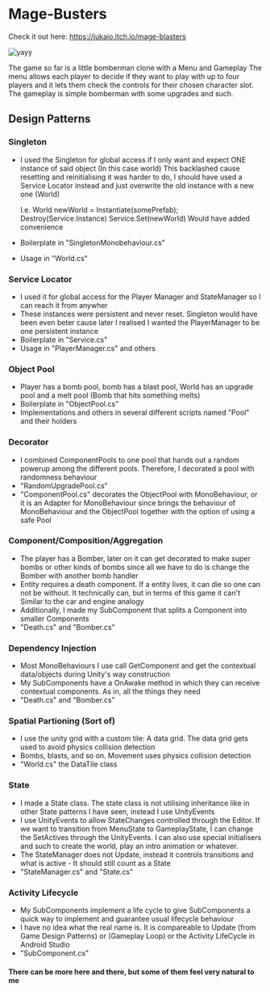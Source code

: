 # Mage-Busters

Check it out here: https://jukaio.itch.io/mage-blasters

![yayy](https://user-images.githubusercontent.com/47029889/214387721-4bec7d3f-c12f-4dd0-8255-0c758f7610d9.gif)


The game so far is a little bomberman clone with a Menu and Gameplay
The menu allows each player to decide if they want to play with up to four players and it lets them check the controls for their chosen character slot.
The gameplay is simple bomberman with some upgrades and such.

## Design Patterns

### Singleton
- I used the Singleton for global access if I only want and expect ONE instance of said object (In this case world) This backlashed cause resetting and reinitialising it was 
  harder to do, I should have used a Service Locator instead and just overwrite the old instance with a new one (World)
  
  I.e. 
  World newWorld = Instantiate(somePrefab);
  Destroy(Service.Instance)
  Service.Set(newWorld)
  Would have added convenience
- Boilerplate in "SingletonMonobehaviour.cs"
- Usage in "World.cs"

### Service Locator
- I used it for global access for the Player Manager and StateManager so I can reach it from anywher 
- These instances were persistent and never reset. Singleton would have been even beter cause later I realised I wanted the PlayerManager to be one persistent instance
- Boilerplate in "Service.cs"
- Usage in "PlayerManager.cs" and others

### Object Pool
- Player has a bomb pool, bomb has a blast pool, World has an upgrade pool and a melt pool (Bomb that hits something melts)
- Boilerplate in "ObjectPool.cs"
- Implementations and others in several different scripts named "Pool" and their holders

### Decorator
- I combined ComponentPools to one pool that hands out a random powerup among the different pools. Therefore, I decorated a pool with randomness behaviour
- "RandomUpgradePool.cs"
- "ComponentPool.cs" decorates the ObjectPool with MonoBehaviour, or it is an Adapter for MonoBehaviour since brings the behaviour of MonoBehaviour and the ObjectPool together with the option of using a safe Pool

### Component/Composition/Aggregation 
- The player has a Bomber, later on it can get decorated to make super bombs or other kinds of bombs since all we have to do is change the Bomber with another bomb handler
- Entity requires a death component. If a entity lives, it can die so one can not be without. It technically can, but in terms of this game it can't
  Similar to the car and engine analogy
- Additionally, I made my SubComponent that splits a Component into smaller Components
- "Death.cs" and "Bomber.cs"

### Dependency Injection
- Most MonoBehaviours I use call GetComponent and get the contextual data/objects during Unity's way construction
- My SubComponents have a OnAwake method in which they can receive contextual components. As in, all the things they need
- "Death.cs" and "Bomber.cs"

### Spatial Partioning (Sort of)
- I use the unity grid with a custom tile: A data grid. The data grid gets used to avoid physics collision detection
- Bombs, blasts, and so on. Movement uses physics collision detection
- "World.cs" the DataTile class

### State
- I made a State class. The state class is not utilising inheritance like in other State patterns I have seen, instead I use UnityEvents
- I use UnityEvents to allow StateChanges controlled through the Editor. If we want to transition from MenuState to GameplayState, I can change the SetActives through the
  UnityEvents. I can also use special initialisers and such to create the world, play an intro animation or whatever.
- The StateManager does not Update, instead it controls transitions and what is active - It should still count as a State
- "StateManager.cs" and "State.cs"

### Activity Lifecycle
- My SubComponents implement a life cycle to give SubComponents a quick way to implement and guarantee usual lifecycle behaviour
- I have no idea what the real name is. It is compareable to Update (from Game Design Patterns) or (Gameplay Loop) or the Activity LifeCycle in Android Studio
- "SubComponent.cs"

#### There can be more here and there, but some of them feel very natural to me
